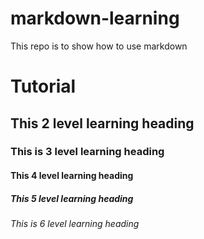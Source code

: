 # markdown-learning
This  repo is to show how to use markdown


# Tutorial

## This 2 level learning heading

### This is 3 level learning heading

#### This 4 level learning heading

##### This 5 level learning heading

###### This is 6 level learning heading
